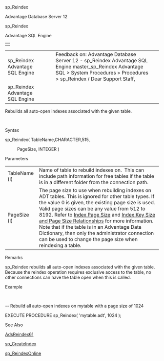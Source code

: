 sp\_Reindex




Advantage Database Server 12  

sp\_Reindex

Advantage SQL Engine

|  |
| --- |
|  |

|  |  |  |  |  |
| --- | --- | --- | --- | --- |
| sp\_Reindex  Advantage SQL Engine |  |  | Feedback on: Advantage Database Server 12 - sp\_Reindex Advantage SQL Engine master\_sp\_Reindex Advantage SQL > System Procedures > Procedures > sp\_Reindex / Dear Support Staff, |  |
| sp\_Reindex  Advantage SQL Engine |  |  |  |  |

Rebuilds all auto-open indexes associated with the given table.

 

Syntax

sp\_Reindex( TableName,CHARACTER,515,

          PageSize, INTEGER )

Parameters

|  |  |
| --- | --- |
| TableName (I) | Name of table to rebuild indexes on.  This can include path information for free tables if the table is in a different folder from the connection path. |
| PageSize (I) | The page size to use when rebuilding indexes on ADT tables. This is ignored for other table types. If the value 0 is given, the existing page size is used. Valid page sizes can be any value from 512 to 8192. Refer to [Index Page Size](master_index_page_size.htm) and [Index Key Size and Page Size Relationships](master_index_key_size_and_page_size_relationships.htm) for more information. Note that if the table is in an Advantage Data Dictionary, then only the administrator connection can be used to change the page size when reindexing a table. |

Remarks

sp\_Reindex rebuilds all auto-open indexes associated with the given table. Because the reindex operation requires exclusive access to the table, no other connections can have the table open when this is called.

Example

 

-- Rebuild all auto-open indexes on mytable with a page size of 1024

EXECUTE PROCEDURE sp\_Reindex( 'mytable.adt', 1024 );

See Also

[AdsReindex61](ace_adsreindex61.htm)

[sp\_CreateIndex](master_sp_createindex.htm)

[sp\_ReindexOnline](master_sp_reindexonline.htm)